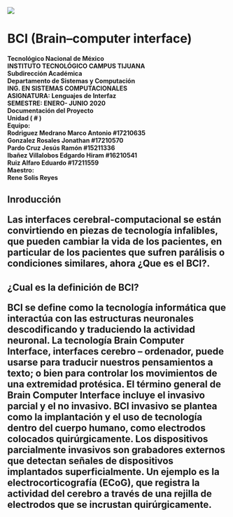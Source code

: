 ![](https://tijuana.tecnm.mx/wp-content/plugins/website-logo/images/logo_ITT1.png)
# BCI (Brain–computer interface)

<h4>
Tecnológico Nacional de México<br>
INSTITUTO TECNOLÓGICO CAMPUS TIJUANA<br>
Subdirección Académica<br>
Departamento de Sistemas y Computación<br>
 ING. EN SISTEMAS COMPUTACIONALES<br>
 ASIGNATURA:
Lenguajes de Interfaz<br>
SEMESTRE:
ENERO- JUNIO 2020<br>
Documentación del Proyecto<br>
Unidad ( # )<br>
Equipo:<br>
Rodriguez Medrano Marco Antonio #17210635<br>
Gonzalez Rosales Jonathan #17210570<br>
Pardo Cruz Jesús Ramón #15211336<br>
Ibañez Villalobos Edgardo Hiram #16210541<br>
Ruiz Alfaro Eduardo #17211559<br>
Maestro:<br>
Rene Solis Reyes
</h4>

<h2> Inroducción
  <p>
    Las interfaces cerebral-computacional se están convirtiendo en piezas de tecnología infalibles, que pueden cambiar la vida de los pacientes, en particular de los  pacientes que sufren parálisis o condiciones similares, ahora ¿Que es el BCI?.
  </p>
</h2>

<h2> ¿Cual es la definición de BCI?
  <p>
  BCI se define como la tecnología informática que interactúa con las estructuras neuronales descodificando y traduciendo la actividad neuronal. La tecnología Brain Computer Interface, interfaces cerebro – ordenador, puede usarse para traducir nuestros pensamientos a texto; o bien para controlar los movimientos de una extremidad protésica. El término general de Brain Computer Interface incluye el invasivo parcial y el no invasivo. BCI invasivo se plantea como la implantación y el uso de tecnología dentro del cuerpo humano, como electrodos colocados quirúrgicamente. Los dispositivos parcialmente invasivos son grabadores externos que detectan señales de dispositivos implantados superficialmente. Un ejemplo es la electrocorticografía (ECoG), que registra la actividad del cerebro a través de una rejilla de electrodos que se incrustan quirúrgicamente.
</p>
  
</h2>

<h2>
  
  <p>
  
</p>
</h2>


<h2>
  
  <p>
  
</p>
</h2>


<h2>
  
  <p>
  
</p>
</h2>
